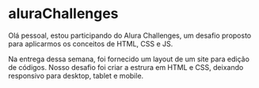 # aluraChallenges
Olá pessoal, estou participando do Alura Challenges, um desafio proposto para aplicarmos os conceitos de HTML, CSS e JS.

Na entrega dessa semana, foi fornecido um layout de um site para edição de códigos. Nosso desafio foi criar a estrura em HTML e CSS, deixando responsivo para desktop, tablet e mobile.
